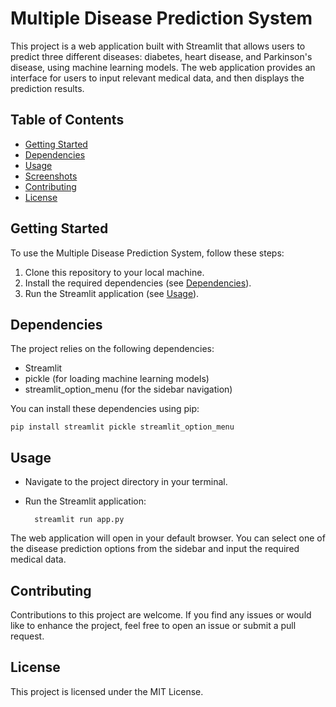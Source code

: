 # Multiple Disease Prediction System

This project is a web application built with Streamlit that allows users to predict three different diseases: diabetes, heart disease, and Parkinson's disease, using machine learning models. The web application provides an interface for users to input relevant medical data, and then displays the prediction results.

## Table of Contents

- [Getting Started](#getting-started)
- [Dependencies](#dependencies)
- [Usage](#usage)
- [Screenshots](#screenshots)
- [Contributing](#contributing)
- [License](#license)

## Getting Started

To use the Multiple Disease Prediction System, follow these steps:

1. Clone this repository to your local machine.
2. Install the required dependencies (see [Dependencies](#dependencies)).
3. Run the Streamlit application (see [Usage](#usage)).

## Dependencies

The project relies on the following dependencies:

- Streamlit
- pickle (for loading machine learning models)
- streamlit_option_menu (for the sidebar navigation)

You can install these dependencies using pip:

    pip install streamlit pickle streamlit_option_menu

## Usage
- Navigate to the project directory in your terminal.
- Run the Streamlit application:

        streamlit run app.py
The web application will open in your default browser. You can select one of the disease prediction options from the sidebar and input the required medical data.

## Contributing
Contributions to this project are welcome. If you find any issues or would like to enhance the project, feel free to open an issue or submit a pull request.

## License
This project is licensed under the MIT License.
